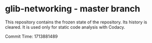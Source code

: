 # glib-networking - master branch

This repository contains the frozen state of the repository.
Its history is cleared. It is used only for static code
analysis with Codacy.

Commit Time: 1713881489